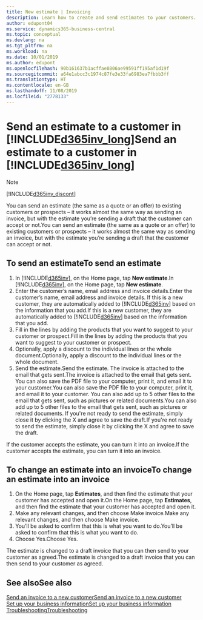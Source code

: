 ```yaml
---
title: New estimate | Invoicing
description: Learn how to create and send estimates to your customers. If they accept the offer, you can easily turn the quote into an invoice.
author: edupont04
ms.service: dynamics365-business-central
ms.topic: conceptual
ms.devlang: na
ms.tgt_pltfrm: na
ms.workload: na
ms.date: 10/01/2019
ms.author: edupont
ms.openlocfilehash: 90b161637b1acffae8806ae99591ff195af1d19f
ms.sourcegitcommit: a64e1abcc3c1974c87fe3e33fa6983ea7fbbb3ff
ms.translationtype: HT
ms.contentlocale: en-GB
ms.lasthandoff: 11/08/2019
ms.locfileid: "2778133"
---
```

# <a name="send-an-estimate-to-a-customer-in-included365inv_longincludesd365inv_longmd"></a><span data-ttu-id="e057f-104">Send an estimate to a customer in [!INCLUDE[d365inv_long](includes/d365inv_long.md)]</span><span class="sxs-lookup"><span data-stu-id="e057f-104">Send an estimate to a customer in [!INCLUDE[d365inv_long](includes/d365inv_long.md)]</span></span>
> [!Note]
> [!INCLUDE[d365inv_discont](includes/d365inv_discont.md)]

<span data-ttu-id="e057f-105">You can send an estimate (the same as a quote or an offer) to existing customers or prospects – it works almost the same way as sending an invoice, but with the estimate you’re sending a draft that the customer can accept or not.</span><span class="sxs-lookup"><span data-stu-id="e057f-105">You can send an estimate (the same as a quote or an offer) to existing customers or prospects – it works almost the same way as sending an invoice, but with the estimate you’re sending a draft that the customer can accept or not.</span></span>  

## <a name="to-send-an-estimate"></a><span data-ttu-id="e057f-106">To send an estimate</span><span class="sxs-lookup"><span data-stu-id="e057f-106">To send an estimate</span></span>
1. <span data-ttu-id="e057f-107">In [!INCLUDE[d365inv](includes/d365inv.md)], on the Home page, tap **New estimate**.</span><span class="sxs-lookup"><span data-stu-id="e057f-107">In [!INCLUDE[d365inv](includes/d365inv.md)], on the Home page, tap **New estimate**.</span></span>
2. <span data-ttu-id="e057f-108">Enter the customer’s name, email address and invoice details.</span><span class="sxs-lookup"><span data-stu-id="e057f-108">Enter the customer’s name, email address and invoice details.</span></span> <span data-ttu-id="e057f-109">If this is a new customer, they are automatically added to [!INCLUDE[d365inv](includes/d365inv.md)] based on the information that you add.</span><span class="sxs-lookup"><span data-stu-id="e057f-109">If this is a new customer, they are automatically added to [!INCLUDE[d365inv](includes/d365inv.md)] based on the information that you add.</span></span>  
3. <span data-ttu-id="e057f-110">Fill in the lines by adding the products that you want to suggest to your customer or prospect.</span><span class="sxs-lookup"><span data-stu-id="e057f-110">Fill in the lines by adding the products that you want to suggest to your customer or prospect.</span></span>  
4. <span data-ttu-id="e057f-111">Optionally, apply a discount to the individual lines or the whole document.</span><span class="sxs-lookup"><span data-stu-id="e057f-111">Optionally, apply a discount to the individual lines or the whole document.</span></span>  
4. <span data-ttu-id="e057f-112">Send the estimate.</span><span class="sxs-lookup"><span data-stu-id="e057f-112">Send the estimate.</span></span> <span data-ttu-id="e057f-113">The invoice is attached to the email that gets sent.</span><span class="sxs-lookup"><span data-stu-id="e057f-113">The invoice is attached to the email that gets sent.</span></span> <span data-ttu-id="e057f-114">You can also save the PDF file to your computer, print it, and email it to your customer.</span><span class="sxs-lookup"><span data-stu-id="e057f-114">You can also save the PDF file to your computer, print it, and email it to your customer.</span></span> <span data-ttu-id="e057f-115">You can also add up to 5 other files to the email that gets sent, such as pictures or related documents.</span><span class="sxs-lookup"><span data-stu-id="e057f-115">You can also add up to 5 other files to the email that gets sent, such as pictures or related documents.</span></span> <span data-ttu-id="e057f-116">If you're not ready to send the estimate, simply close it by clicking the X and agree to save the draft.</span><span class="sxs-lookup"><span data-stu-id="e057f-116">If you're not ready to send the estimate, simply close it by clicking the X and agree to save the draft.</span></span>  

<span data-ttu-id="e057f-117">If the customer accepts the estimate, you can turn it into an invoice.</span><span class="sxs-lookup"><span data-stu-id="e057f-117">If the customer accepts the estimate, you can turn it into an invoice.</span></span>

## <a name="to-change-an-estimate-into-an-invoice"></a><span data-ttu-id="e057f-118">To change an estimate into an invoice</span><span class="sxs-lookup"><span data-stu-id="e057f-118">To change an estimate into an invoice</span></span>
1. <span data-ttu-id="e057f-119">On the Home page, tap **Estimates**, and then find the estimate that your customer has accepted and open it.</span><span class="sxs-lookup"><span data-stu-id="e057f-119">On the Home page, tap **Estimates**, and then find the estimate that your customer has accepted and open it.</span></span>  
2. <span data-ttu-id="e057f-120">Make any relevant changes, and then choose Make invoice.</span><span class="sxs-lookup"><span data-stu-id="e057f-120">Make any relevant changes, and then choose Make invoice.</span></span>  
3. <span data-ttu-id="e057f-121">You’ll be asked to confirm that this is what you want to do.</span><span class="sxs-lookup"><span data-stu-id="e057f-121">You’ll be asked to confirm that this is what you want to do.</span></span>  
4. <span data-ttu-id="e057f-122">Choose Yes.</span><span class="sxs-lookup"><span data-stu-id="e057f-122">Choose Yes.</span></span>  

<span data-ttu-id="e057f-123">The estimate is changed to a draft invoice that you can then send to your customer as agreed.</span><span class="sxs-lookup"><span data-stu-id="e057f-123">The estimate is changed to a draft invoice that you can then send to your customer as agreed.</span></span>  

## <a name="see-also"></a><span data-ttu-id="e057f-124">See also</span><span class="sxs-lookup"><span data-stu-id="e057f-124">See also</span></span>
[<span data-ttu-id="e057f-125">Send an invoice to a new customer</span><span class="sxs-lookup"><span data-stu-id="e057f-125">Send an invoice to a new customer</span></span>](send-invoice.md)  
[<span data-ttu-id="e057f-126">Set up your business information</span><span class="sxs-lookup"><span data-stu-id="e057f-126">Set up your business information</span></span>](set-up-business-profile.md)  
[<span data-ttu-id="e057f-127">Troubleshooting</span><span class="sxs-lookup"><span data-stu-id="e057f-127">Troubleshooting</span></span>](about-troubleshooting.md)  
